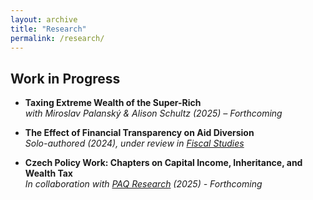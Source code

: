 ```yaml
---
layout: archive
title: "Research"
permalink: /research/
---
```


## Work in Progress

- **Taxing Extreme Wealth of the Super-Rich**  
  *with Miroslav Palanský & Alison Schultz (2025) – Forthcoming* 

- **The Effect of Financial Transparency on Aid Diversion**  
  *Solo-authored (2024), under review in [Fiscal Studies](https://onlinelibrary.wiley.com/journal/14755890)*  

- **Czech Policy Work: Chapters on Capital Income, Inheritance, and Wealth Tax**   
  *In collaboration with [PAQ Research](https://www.paqresearch.cz/) (2025) - Forthcoming*
